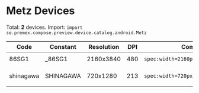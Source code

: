 # Metz Devices

Total: **2** devices. Import: `import se.premex.compose.preview.device.catalog.android.Metz`

| Code | Constant | Resolution | DPI | Compose Spec | Preview Usage |
|------|----------|------------|-----|-------------|---------------|
| 86SG1 | _86SG1 | 2160x3840 | 480 | `spec:width=2160px,height=3840px,dpi=480` | `@Preview(device = Metz._86SG1)` |
| shinagawa | SHINAGAWA | 720x1280 | 213 | `spec:width=720px,height=1280px,dpi=213` | `@Preview(device = Metz.SHINAGAWA)` |

<!-- Generated automatically. Do not edit manually. -->
